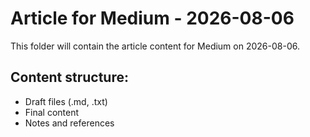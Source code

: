 # Article for Medium - 2026-08-06

This folder will contain the article content for Medium on 2026-08-06.

## Content structure:
- Draft files (.md, .txt)
- Final content
- Notes and references

